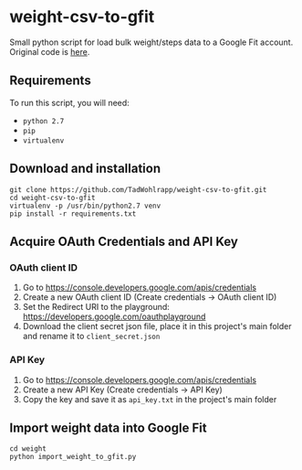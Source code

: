 # weight-csv-to-gfit
Small python script for load bulk weight/steps data to a Google Fit account.
Original code is [here](https://github.com/motherapp/weight-csv-to-gfit).

## Requirements
To run this script, you will need:

 - `python 2.7` 
 - `pip` 
 -  `virtualenv`

## Download and installation
```
git clone https://github.com/TadWohlrapp/weight-csv-to-gfit.git
cd weight-csv-to-gfit
virtualenv -p /usr/bin/python2.7 venv
pip install -r requirements.txt
```

## Acquire OAuth Credentials and API Key
### OAuth client ID
1. Go to https://console.developers.google.com/apis/credentials
2. Create a new OAuth client ID (Create credentials -> OAuth client ID)
3. Set the Redirect URI to the playground: https://developers.google.com/oauthplayground
4. Download the client secret json file, place it in this project's main folder and rename it to `client_secret.json`

### API Key
1. Go to https://console.developers.google.com/apis/credentials
2. Create a new API Key (Create credentials -> API Key)
3. Copy the key and save it as `api_key.txt` in the project's main folder


## Import weight data into Google Fit
```
cd weight
python import_weight_to_gfit.py
```
